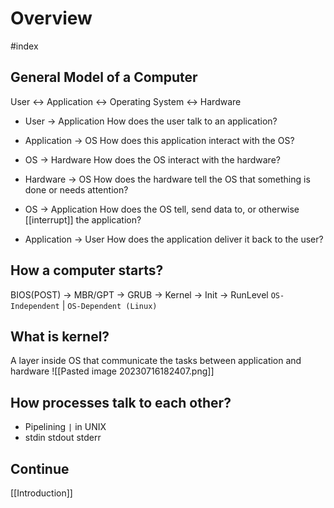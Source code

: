 # Overview

#index

## General Model of a Computer

User <-> Application <-> Operating System <-> Hardware

- User -> Application
	How does the user talk to an application?

- Application -> OS
	How does this application interact with the OS?

- OS -> Hardware
	How does the OS interact with the hardware?

- Hardware -> OS
	How does the hardware tell the OS that something is done or needs attention?

- OS -> Application
	How does the OS tell, send data to, or otherwise [[interrupt]] the application?

- Application -> User
	How does the application deliver it back to the user?

## How a computer starts?

BIOS(POST) -> MBR/GPT -> GRUB -> Kernel -> Init -> RunLevel
`OS-Independent` | `OS-Dependent (Linux)`

## What is kernel?

A layer inside OS that communicate the tasks between application and hardware
![[Pasted image 20230716182407.png]]

## How processes talk to each other?

- Pipelining `|` in UNIX
- stdin stdout stderr

## Continue

[[Introduction]]

